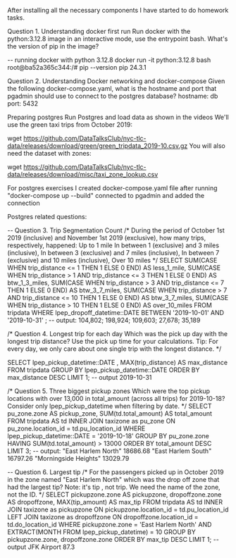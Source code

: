 After installing all the necessary components I have started to do homework tasks.

Question 1. Understanding docker first run
Run docker with the python:3.12.8 image in an interactive mode, use the entrypoint bash.
What's the version of pip in the image?

-- running docker with python 3.12.8
docker run -it python:3.12.8 bash
root@ba52a365c344:/# pip --version
pip 24.3.1

Question 2. Understanding Docker networking and docker-compose
Given the following docker-compose.yaml, what is the hostname and port that pgadmin should use to connect to the postgres database?
hostname: db
port: 5432

Preparing postgres
Run Postgres and load data as shown in the videos We'll use the green taxi trips from October 2019:

wget https://github.com/DataTalksClub/nyc-tlc-data/releases/download/green/green_tripdata_2019-10.csv.gz
You will also need the dataset with zones:

wget https://github.com/DataTalksClub/nyc-tlc-data/releases/download/misc/taxi_zone_lookup.csv

For postgres exercises I created docker-compose.yaml file
after running  "docker-compose up --build" connected to pgadmin and added the connection

Postgres related questions:

-- Question 3. Trip Segmentation Count
/* During the period of October 1st 2019 (inclusive) and November 1st 2019 (exclusive), 
	how many trips, respectively, happened:
		Up to 1 mile
		In between 1 (exclusive) and 3 miles (inclusive),
		In between 3 (exclusive) and 7 miles (inclusive),
		In between 7 (exclusive) and 10 miles (inclusive),
		Over 10 miles */
SELECT
	SUM(CASE WHEN trip_distance <= 1 THEN 1 ELSE 0 END) AS less_1_mile,
	SUM(CASE WHEN trip_distance > 1 AND trip_distance <= 3 THEN 1 ELSE 0 END) AS btw_1_3_miles,
	SUM(CASE WHEN trip_distance > 3 AND trip_distance <= 7 THEN 1 ELSE 0 END) AS btw_3_7_miles,
	SUM(CASE WHEN trip_distance > 7 AND trip_distance <= 10 THEN 1 ELSE 0 END) AS btw_3_7_miles,
	SUM(CASE WHEN trip_distance > 10 THEN 1 ELSE 0 END) AS over_10_miles
FROM tripdata
WHERE lpep_dropoff_datetime::DATE BETWEEN '2019-10-01' AND '2019-10-31' ;
-- output:   104,802; 198,924; 109,603; 27,678; 35,189

/* Question 4. Longest trip for each day
	Which was the pick up day with the longest trip distance? Use the pick up time for your calculations.
	Tip: For every day, we only care about one single trip with the longest distance. */

SELECT 	lpep_pickup_datetime::DATE ,
		MAX(trip_distance) AS max_distance 
FROM tripdata 
GROUP BY lpep_pickup_datetime::DATE 
ORDER BY max_distance DESC 
LIMIT 1; 
-- output 2019-10-31

/*	Question 5. Three biggest pickup zones
	Which were the top pickup locations with over 13,000 in total_amount (across all trips) for 2019-10-18?
	Consider only lpep_pickup_datetime when filtering by date. */
SELECT 	pu_zone.zone AS pickup_zone,
		SUM(td.total_amount) AS total_amount
FROM tripdata AS td
	INNER JOIN taxizone as pu_zone
		ON pu_zone.location_id = td.pu_location_id 
WHERE lpep_pickup_datetime::DATE = '2019-10-18'
GROUP BY pu_zone.zone
HAVING SUM(td.total_amount) > 13000
ORDER BY total_amount DESC
LIMIT 3; 
-- output:  "East Harlem North"	18686.68    "East Harlem South"	16797.26    "Morningside Heights" 13029.79

-- Question 6. Largest tip
/* For the passengers picked up in October 2019 in the zone named "East Harlem North" which was the drop off zone that had the largest tip?
Note: it's tip , not trip.
We need the name of the zone, not the ID. */
SELECT 	pickupzone.zone AS pickupzone,
		dropoffzone.zone AS dropoffzone,
		MAX(tip_amount) AS max_tip 
FROM tripdata AS td
	INNER JOIN taxizone as pickupzone
		ON pickupzone.location_id = td.pu_location_id 
	LEFT JOIN taxizone as dropoffzone 
		ON dropoffzone.location_id = td.do_location_id 
WHERE pickupzone.zone = 'East Harlem North'
		AND EXTRACT(MONTH FROM lpep_pickup_datetime) = 10
GROUP BY pickupzone.zone, dropoffzone.zone 
ORDER BY max_tip DESC 
LIMIT 1; 
-- output JFK Airport 87.3
